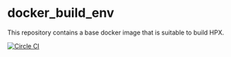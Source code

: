 # docker_build_env
This repository contains a base docker image that is suitable to build HPX.

[![Circle CI](https://circleci.com/gh/STEllAR-GROUP/docker_build_env/tree/master.svg?style=svg)](https://circleci.com/gh/STEllAR-GROUP/docker_build_env/tree/master)
